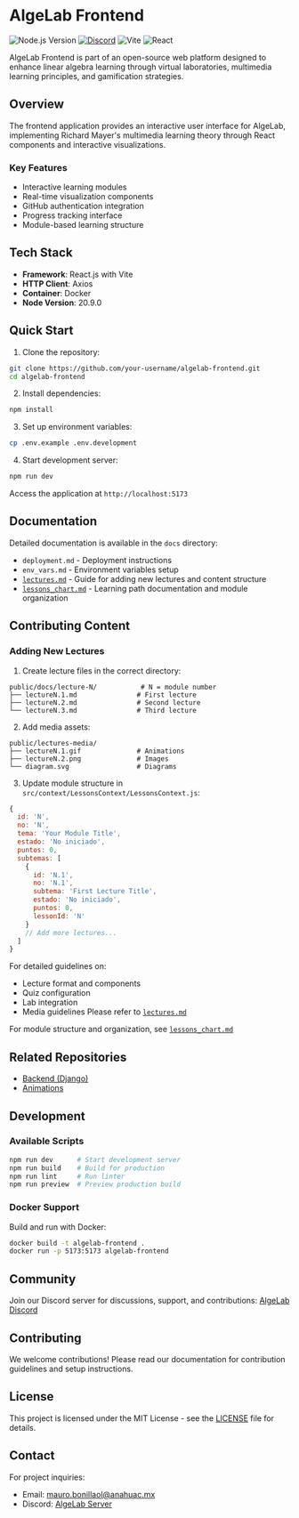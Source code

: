 # AlgeLab Frontend

![Node.js Version](https://img.shields.io/badge/node-v20.9.0-brightgreen)
[![Discord](https://img.shields.io/discord/1194047837823561728?color=7289da&label=Discord&logo=discord&logoColor=white)](https://discord.gg/4SRmKVZb8V)
![Vite](https://img.shields.io/badge/vite-latest-blue)
![React](https://img.shields.io/badge/react-latest-blue)

AlgeLab Frontend is part of an open-source web platform designed to enhance linear algebra learning through virtual laboratories, multimedia learning principles, and gamification strategies.

## Overview

The frontend application provides an interactive user interface for AlgeLab, implementing Richard Mayer's multimedia learning theory through React components and interactive visualizations.

### Key Features

- Interactive learning modules
- Real-time visualization components
- GitHub authentication integration
- Progress tracking interface
- Module-based learning structure

## Tech Stack

- **Framework**: React.js with Vite
- **HTTP Client**: Axios
- **Container**: Docker
- **Node Version**: 20.9.0

## Quick Start

1. Clone the repository:
```bash
git clone https://github.com/your-username/algelab-frontend.git
cd algelab-frontend
```

2. Install dependencies:
```bash
npm install
```

3. Set up environment variables:
```bash
cp .env.example .env.development
```

4. Start development server:
```bash
npm run dev
```

Access the application at `http://localhost:5173`

## Documentation

Detailed documentation is available in the `docs` directory:

- `deployment.md` - Deployment instructions
- `env_vars.md` - Environment variables setup
- [`lectures.md`](./docs/lectures.md) - Guide for adding new lectures and content structure
- [`lessons_chart.md`](./docs/lessons_chart.md) - Learning path documentation and module organization

## Contributing Content

### Adding New Lectures

1. Create lecture files in the correct directory:
```
public/docs/lecture-N/           # N = module number
├── lectureN.1.md               # First lecture
├── lectureN.2.md               # Second lecture
└── lectureN.3.md               # Third lecture
```

2. Add media assets:
```
public/lectures-media/
├── lectureN.1.gif              # Animations
├── lectureN.2.png              # Images
└── diagram.svg                 # Diagrams
```

3. Update module structure in `src/context/LessonsContext/LessonsContext.js`:
```javascript
{
  id: 'N',
  no: 'N',
  tema: 'Your Module Title',
  estado: 'No iniciado',
  puntos: 0,
  subtemas: [
    {
      id: 'N.1',
      no: 'N.1',
      subtema: 'First Lecture Title',
      estado: 'No iniciado',
      puntos: 0,
      lessonId: 'N'
    }
    // Add more lectures...
  ]
}
```

For detailed guidelines on:
- Lecture format and components
- Quiz configuration
- Lab integration
- Media guidelines
Please refer to [`lectures.md`](./docs/lectures.md)

For module structure and organization, see [`lessons_chart.md`](./docs/lessons_chart.md)

## Related Repositories

- [Backend (Django)](https://github.com/Mauro-Bonilla/practicum-II-backend)
- [Animations](https://github.com/Mauro-Bonilla/practicum-II-animations)

## Development

### Available Scripts
```bash
npm run dev      # Start development server
npm run build    # Build for production
npm run lint     # Run linter
npm run preview  # Preview production build
```

### Docker Support

Build and run with Docker:
```bash
docker build -t algelab-frontend .
docker run -p 5173:5173 algelab-frontend
```

## Community

Join our Discord server for discussions, support, and contributions:
[AlgeLab Discord](https://discord.gg/4SRmKVZb8V)

## Contributing

We welcome contributions! Please read our documentation for contribution guidelines and setup instructions.

## License

This project is licensed under the MIT License - see the [LICENSE](LICENSE) file for details.


## Contact

For project inquiries:
- Email: mauro.bonillaol@anahuac.mx
- Discord: [AlgeLab Server](https://discord.gg/4SRmKVZb8V)
